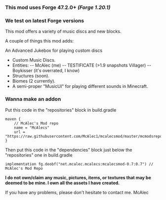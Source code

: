 ### This mod uses Forge 47.2.0+ _(Forge 1.20.1)_
### We test on latest Forge versions
This mod offers a variety of music discs and new blocks.

A couple of things this mod adds:

An Advanced Jukebox for playing custom discs
- Custom Music Discs.
- Entities:
 -- McAlec (me)
 -- TESTIFICATE (>1.9 snapshots Villager) 
 -- Boykisser (it's overrated, I know)
- Structures (soon).
- Biomes (2 currently).
- A semi-proper "MusicUI" for playing different sounds in Minecraft.



### Wanna make an addon

Put this code in the "repositories" block in build.gradle

```
maven {
    // McAlec's Mod repo
    name = "McAlecs"
    url = "https://raw.githubusercontent.com/McAlec1/mcalecsmod/master/mcmodsrepo/"
}
```
Then put this code in the "dependencies" block just below the "repositories" one in build.gradle

```
implementation fg.deobf("net.mcalec.mcalecs:mcalecsmod-0.7:0.7") // McAlec's Mod Repo
```

**I do not own/claim any music, pictures, items, or textures that may be deemed to be mine. I own all the assets I have created.**

If you have any problems, please don't hesitate to contact me.
McAlec
